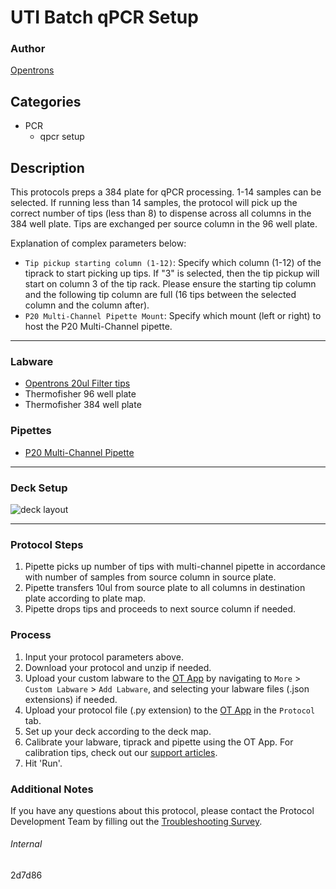 # UTI Batch qPCR Setup

### Author
[Opentrons](https://opentrons.com/)


## Categories
* PCR
	* qpcr setup

## Description
This protocols preps a 384 plate for qPCR processing. 1-14 samples can be selected. If running less than 14 samples, the protocol will pick up the correct number of tips (less than 8) to dispense across all columns in the 384 well plate. Tips are exchanged per source column in the 96 well plate.

Explanation of complex parameters below:
* `Tip pickup starting column (1-12)`: Specify which column (1-12) of the tiprack to start picking up tips. If "3" is selected, then the tip pickup will start on column 3 of the tip rack. Please ensure the starting tip column and the following tip column are full (16 tips between the selected column and the column after).
* `P20 Multi-Channel Pipette Mount`: Specify which mount (left or right) to host the P20 Multi-Channel pipette.


---

### Labware
* [Opentrons 20ul Filter tips](https://shop.opentrons.com/opentrons-20ul-filter-tips/)
* Thermofisher 96 well plate
* Thermofisher 384 well plate

### Pipettes
* [P20 Multi-Channel Pipette](https://shop.opentrons.com/8-channel-electronic-pipette/)

---

### Deck Setup
![deck layout](https://opentrons-protocol-library-website.s3.amazonaws.com/custom-README-images/2d7d86/Screen+Shot+2022-06-06+at+10.49.14+AM.png)

---

### Protocol Steps
1. Pipette picks up number of tips with multi-channel pipette in accordance with number of samples from source column in source plate.
2. Pipette transfers 10ul from source plate to all columns in destination plate according to plate map.
3. Pipette drops tips and proceeds to next source column if needed.

### Process
1. Input your protocol parameters above.
2. Download your protocol and unzip if needed.
3. Upload your custom labware to the [OT App](https://opentrons.com/ot-app) by navigating to `More` > `Custom Labware` > `Add Labware`, and selecting your labware files (.json extensions) if needed.
4. Upload your protocol file (.py extension) to the [OT App](https://opentrons.com/ot-app) in the `Protocol` tab.
5. Set up your deck according to the deck map.
6. Calibrate your labware, tiprack and pipette using the OT App. For calibration tips, check out our [support articles](https://support.opentrons.com/en/collections/1559720-guide-for-getting-started-with-the-ot-2).
7. Hit 'Run'.

### Additional Notes
If you have any questions about this protocol, please contact the Protocol Development Team by filling out the [Troubleshooting Survey](https://protocol-troubleshooting.paperform.co/).

###### Internal
2d7d86

